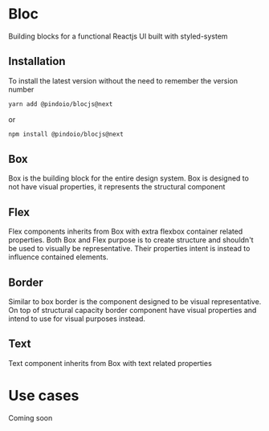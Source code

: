 # Bloc
Building blocks for a functional Reactjs UI built with styled-system

## Installation
To install the latest version without the need to remember the version number
```sh
yarn add @pindoio/blocjs@next
```
or
```sh
npm install @pindoio/blocjs@next
```

## Box
Box is the building block for the entire design system.
Box is designed to not have visual properties, it represents the structural component

## Flex
Flex components inherits from Box with extra flexbox container related properties.
Both Box and Flex purpose is to create structure and shouldn't be used to visually be representative.
Their properties intent is instead to influence contained elements.

## Border
Similar to box border is the component designed to be visual representative.
On top of structural capacity border component have visual properties and intend to use for
visual purposes instead.

## Text
Text component inherits from Box with text related properties

# Use cases
Coming soon
